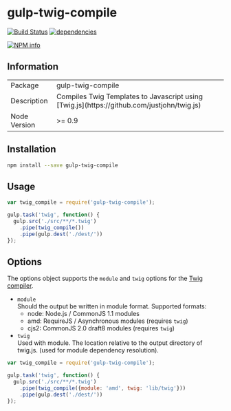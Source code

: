 gulp-twig-compile
=================

[![Build Status](https://travis-ci.org/Nanigans/gulp-twig-compile.png?branch=master)](https://travis-ci.org/Nanigans/gulp-twig-compile)
[![dependencies](https://david-dm.org/Nanigans/gulp-twig-compile.png)](https://david-dm.org/Nanigans/gulp-twig-compile)


[![NPM info](https://nodei.co/npm/gulp-twig-compile.png?downloads=true)](https://nodei.co/npm/gulp-twig-compile.png?downloads=true)

## Information

<table>
<tr> 
<td>Package</td><td>gulp-twig-compile</td>
</tr>
<tr>
<td>Description</td>
<td>Compiles Twig Templates to Javascript using [Twig.js](https://github.com/justjohn/twig.js)</td>
</tr>
<tr>
<td>Node Version</td>
<td>>= 0.9</td>
</tr>
</table>

## Installation

```sh
npm install --save gulp-twig-compile
```

## Usage

```javascript
var twig_compile = require('gulp-twig-compile');

gulp.task('twig', function() {
  gulp.src('./src/**/*.twig')
    .pipe(twig_compile())
    .pipe(gulp.dest('./dest/'))
});
```


## Options

The options object supports the `module` and `twig` options for the [Twig compiler](https://github.com/justjohn/twig.js/wiki/Compiling-Templates).

 * `module`  
   Should the output be written in module format. Supported formats:
     * node:  Node.js / CommonJS 1.1 modules
     * amd:   RequireJS / Asynchronous modules (requires `twig`)
     * cjs2:  CommonJS 2.0 draft8 modules (requires `twig`)
 * `twig`  
   Used with module. The location relative to the output directory of twig.js. (used for module dependency resolution).

```javascript
var twig_compile = require('gulp-twig-compile');

gulp.task('twig', function() {
  gulp.src('./src/**/*.twig')
    .pipe(twig_compile({module: 'amd', twig: 'lib/twig'}))
    .pipe(gulp.dest('./dest/'))
});
```
